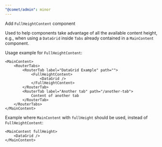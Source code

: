 ```yaml
---
"@comet/admin": minor
---
```


Add `FullHeightContent` component

Used to help components take advantage of all the available content height, e.g., when using a `DataGrid` inside `Tabs` already contained in a `MainContent` component.

Usage example for `FullHeightContent`:

```tsx
<MainContent>
    <RouterTabs>
        <RouterTab label="DataGrid Example" path="">
            <FullHeightContent>
                <DataGrid />
            </FullHeightContent>
        </RouterTab>
        <RouterTab label="Another tab" path="/another-tab">
            Content of another tab
        </RouterTab>
    </RouterTabs>
</MainContent>
```

Example where `MainContent` with `fullHeight` should be used, instead of `FullHeightContent`:

```tsx
<MainContent fullHeight>
    <DataGrid />
</MainContent>
```

